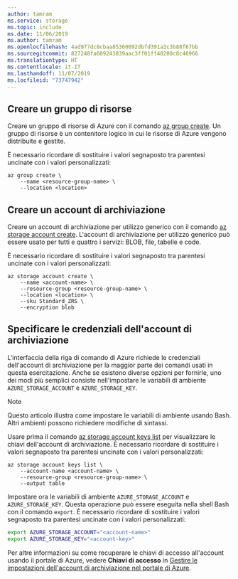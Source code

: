 ```yaml
---
author: tamram
ms.service: storage
ms.topic: include
ms.date: 11/06/2019
ms.author: tamram
ms.openlocfilehash: 4ad977dc8cbaa85360092dbfd391a3c3b88f67bb
ms.sourcegitcommit: 827248fa609243839aac3ff01ff40200c8c46966
ms.translationtype: HT
ms.contentlocale: it-IT
ms.lasthandoff: 11/07/2019
ms.locfileid: "73747942"
---
```

## <a name="create-a-resource-group"></a>Creare un gruppo di risorse

Creare un gruppo di risorse di Azure con il comando [az group create](/cli/azure/group). Un gruppo di risorse è un contenitore logico in cui le risorse di Azure vengono distribuite e gestite.

È necessario ricordare di sostituire i valori segnaposto tra parentesi uncinate con i valori personalizzati:

```azurecli-interactive
az group create \
    --name <resource-group-name> \
    --location <location>
```

## <a name="create-a-storage-account"></a>Creare un account di archiviazione

Creare un account di archiviazione per utilizzo generico con il comando [az storage account create](/cli/azure/storage/account). L'account di archiviazione per utilizzo generico può essere usato per tutti e quattro i servizi: BLOB, file, tabelle e code.

È necessario ricordare di sostituire i valori segnaposto tra parentesi uncinate con i valori personalizzati:

```azurecli-interactive
az storage account create \
    --name <account-name> \
    --resource-group <resource-group-name> \
    --location <location> \
    --sku Standard_ZRS \
    --encryption blob
```

## <a name="specify-storage-account-credentials"></a>Specificare le credenziali dell'account di archiviazione

L'interfaccia della riga di comando di Azure richiede le credenziali dell'account di archiviazione per la maggior parte dei comandi usati in questa esercitazione. Anche se esistono diverse opzioni per fornirle, uno dei modi più semplici consiste nell'impostare le variabili di ambiente `AZURE_STORAGE_ACCOUNT` e `AZURE_STORAGE_KEY`.

> [!NOTE]
> Questo articolo illustra come impostare le variabili di ambiente usando Bash. Altri ambienti possono richiedere modifiche di sintassi.

Usare prima il comando [az storage account keys list](/cli/azure/storage/account/keys) per visualizzare le chiavi dell'account di archiviazione. È necessario ricordare di sostituire i valori segnaposto tra parentesi uncinate con i valori personalizzati:

```azurecli-interactive
az storage account keys list \
    --account-name <account-name> \
    --resource-group <resource-group-name> \
    --output table
```

Impostare ora le variabili di ambiente `AZURE_STORAGE_ACCOUNT` e `AZURE_STORAGE_KEY`. Questa operazione può essere eseguita nella shell Bash con il comando `export`. È necessario ricordare di sostituire i valori segnaposto tra parentesi uncinate con i valori personalizzati:

```bash
export AZURE_STORAGE_ACCOUNT="<account-name>"
export AZURE_STORAGE_KEY="<account-key>"
```

Per altre informazioni su come recuperare le chiavi di accesso all'account usando il portale di Azure, vedere **Chiavi di accesso** in [Gestire le impostazioni dell'account di archiviazione nel portale di Azure](../articles/storage/common/storage-account-manage.md?toc=%2fazure%2fstorage%2fblobs%2ftoc.json#access-keys).